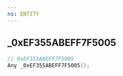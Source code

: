 ```yaml
---
ns: ENTITY
---
```

## _0xEF355ABEFF7F5005

```c
// 0xEF355ABEFF7F5005
Any _0xEF355ABEFF7F5005();
```

